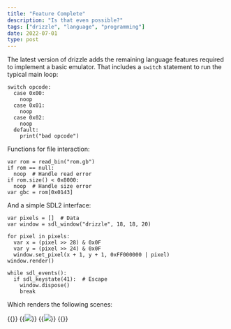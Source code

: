```yaml
---
title: "Feature Complete"
description: "Is that even possible?"
tags: ["drizzle", "language", "programming"]
date: 2022-07-01
type: post
---
```

The latest version of drizzle adds the remaining language features required to implement a basic emulator. That includes a `switch` statement to run the typical main loop:

```drizzle
switch opcode:
  case 0x00:
    noop
  case 0x01:
    noop
  case 0x02:
    noop
  default:
    print("bad opcode")
```

Functions for file interaction:

```drizzle
var rom = read_bin("rom.gb")
if rom == null:
  noop  # Handle read error
if rom.size() < 0x8000:
  noop  # Handle size error
var gbc = rom[0x0143]
```

And a simple SDL2 interface:

```drizzle
var pixels = []  # Data
var window = sdl_window("drizzle", 18, 18, 20)

for pixel in pixels:
  var x = (pixel >> 28) & 0x0F
  var y = (pixel >> 24) & 0x0F
  window.set_pixel(x + 1, y + 1, 0xFF000000 | pixel)
window.render()

while sdl_events():
  if sdl_keystate(41):  # Escape
    window.dispose()
    break
```

Which renders the following scenes:

{{<wrap>}}
  {{<image src="images/icon-drizzle.png" caption="Icon of drizzle rendered with SDL2">}}
  {{<image src="images/icon-eggvance.png" caption="Icon of eggvance rendered with SDL2">}}
{{</wrap>}}
